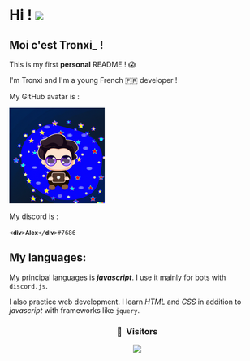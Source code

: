 # Hi ! <img src="https://media.giphy.com/media/Q7LHmoFwVP6Yc1swZs/giphy.gif" width="35px">

## Moi c'est Tronxi_ ! 

This is my first **personal** README ! :scream:

I'm Tronxi and I'm a young French 🇫🇷 developer !

My GitHub avatar is :

![Avatar](me.png)

My discord is :

`<𝐝𝐢𝐯>𝐀𝐥𝐞𝐱</𝐝𝐢𝐯>#7686`

## My languages:

My principal languages is **_javascript_**.
I use it mainly for bots with `discord.js`.

I also practice web development.
I learn _HTML_ and _CSS_ in addition to _javascript_ with frameworks like `jquery`.


### <p align="center">👀 &nbsp;Visitors</p>

<p align="center">

  <img src="https://komarev.com/ghpvc/?username=tronxi-alex&label=Vue(s)+de+profile+👀" />

</p>

<!--
**Tronxi-alex/Tronxi-alex** is a ✨ _special_ ✨ repository because its `README.md` (this file) appears on your GitHub profile.

Here are some ideas to get you started:

- 🔭 I’m currently working on ...
- 🌱 I’m currently learning ...
- 👯 I’m looking to collaborate on ...
- 🤔 I’m looking for help with ...
- 💬 Ask me about ...
- 📫 H
ow to reach me: ...
- 😄 Pronouns: ...
- ⚡ Fun fact: ...
-->